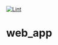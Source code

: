 [![Lint](https://github.com/qerdcv/p-bot/actions/workflows/linter.yml/badge.svg)](https://github.com/qerdcv/p-bot/actions/workflows/linter.yml)

# web_app
